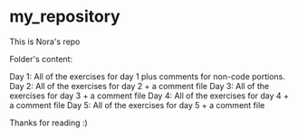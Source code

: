 # my_repository

This is Nora's repo

Folder's content:

Day 1: All of the exercises for day 1 plus comments for non-code portions.
Day 2: All of the exercises for day 2 + a comment file
Day 3: All of the exercises for day 3 + a comment file
Day 4: All of the exercises for day 4 + a comment file
Day 5: All of the exercises for day 5 + a comment file

Thanks for reading :) 
